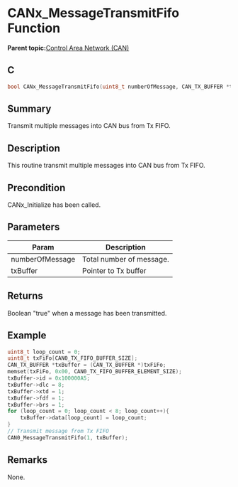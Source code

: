 # CANx\_MessageTransmitFifo Function

**Parent topic:**[Control Area Network \(CAN\)](GUID-B5AC476B-B06A-4C89-AB15-1BB515862877.md)

## C

```c
bool CANx_MessageTransmitFifo(uint8_t numberOfMessage, CAN_TX_BUFFER *txBuffer) // x - Instance of the CAN peripheral
```

## Summary

Transmit multiple messages into CAN bus from Tx FIFO.

## Description

This routine transmit multiple messages into CAN bus from Tx FIFO.

## Precondition

CANx\_Initialize has been called.

## Parameters

|Param|Description|
|-----|-----------|
|numberOfMessage|Total number of message.|
|txBuffer|Pointer to Tx buffer|

## Returns

Boolean "true" when a message has been transmitted.

## Example

```c
uint8_t loop_count = 0;
uint8_t txFiFo[CAN0_TX_FIFO_BUFFER_SIZE];
CAN_TX_BUFFER *txBuffer = (CAN_TX_BUFFER *)txFiFo;
memset(txFiFo, 0x00, CAN0_TX_FIFO_BUFFER_ELEMENT_SIZE);
txBuffer->id = 0x100000A5;
txBuffer->dlc = 8;
txBuffer->xtd = 1;
txBuffer->fdf = 1;
txBuffer->brs = 1;
for (loop_count = 0; loop_count < 8; loop_count++){
    txBuffer->data[loop_count] = loop_count;
}
// Transmit message from Tx FIFO
CAN0_MessageTransmitFifo(1, txBuffer);
```

## Remarks

None.

